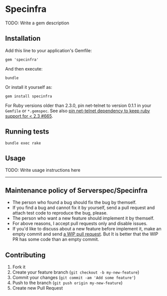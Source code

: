 # Specinfra

TODO: Write a gem description

## Installation

Add this line to your application's Gemfile:

    gem 'specinfra'

And then execute:

  ```
  bundle
  ```

Or install it yourself as:

  ```
  gem install specinfra
  ```

For Ruby versions older than 2.3.0, pin net-telnet to version 0.1.1 in your `Gemfile` or `*.gemspec`.
See also [pin net-telnet dependency to keep ruby support for < 2.3 #665][issue665].

[issue665]: https://github.com/mizzy/specinfra/pull/665

## Running tests

  ```
  bundle exec rake
  ```
  
## Usage

TODO: Write usage instructions here

----

## Maintenance policy of Serverspec/Specinfra

* The person who found a bug should fix the bug by themself.
* If you find a bug and cannot fix it by yourself, send a pull request and attach test code to reproduce the bug, please.
* The person who want a new feature should implement it by themself.
* For above reasons, I accept pull requests only and disable issues.
* If you'd like to discuss about a new feature before implement it, make an empty commit and send [a WIP pull request](http://ben.straub.cc/2015/04/02/wip-pull-request/). But It is better that the WIP PR has some code than an empty commit.

## Contributing

1. Fork it
2. Create your feature branch (`git checkout -b my-new-feature`)
3. Commit your changes (`git commit -am 'Add some feature'`)
4. Push to the branch (`git push origin my-new-feature`)
5. Create new Pull Request
